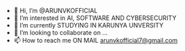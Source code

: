- 👋 Hi, I’m @ARUNVKOFFICIAL
- 👀 I’m interested in AI, SOFTWARE AND CYBERSECURITY
- 🌱 I’m currently STUDYING IN KARUNYA UNVERSITY
- 💞️ I’m looking to collaborate on ...
- 📫 How to reach me ON MAIL arunvkofficial7@gmail.com

<!---
ARUNVKOFFICIAL/ARUNVKOFFICIAL is a ✨ special ✨ repository because its `README.md` (this file) appears on your GitHub profile.
You can click the Preview link to take a look at your changes.
--->
